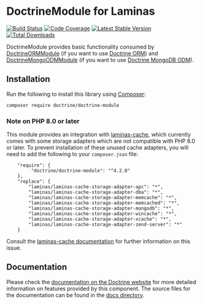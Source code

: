 # DoctrineModule for Laminas

[![Build Status](https://github.com/doctrine/DoctrineModule/actions/workflows/continuous-integration.yml/badge.svg)](https://github.com/doctrine/DoctrineModule/actions/workflows/continuous-integration.yml?query=branch%3A4.2.x)
[![Code Coverage](https://codecov.io/gh/doctrine/DoctrineModule/branch/4.2.x/graphs/badge.svg)](https://codecov.io/gh/doctrine/DoctrineModule/branch/4.2.x)
[![Latest Stable Version](https://poser.pugx.org/doctrine/doctrine-module/v/stable.png)](https://packagist.org/packages/doctrine/doctrine-module)
[![Total Downloads](https://poser.pugx.org/doctrine/doctrine-module/downloads.png)](https://packagist.org/packages/doctrine/doctrine-module)

DoctrineModule provides basic functionality consumed by
[DoctrineORMModule](http://www.github.com/doctrine/DoctrineORMModule)
(if you want to use [Doctrine ORM](https://github.com/doctrine/orm))
and [DoctrineMongoODMModule](https://github.com/doctrine/DoctrineMongoODMModule)
(if you want to use [Doctrine MongoDB ODM](https://github.com/doctrine/mongodb-odm)).

## Installation

Run the following to install this library using [Composer](https://getcomposer.org/):

```bash
composer require doctrine/doctrine-module
```

### Note on PHP 8.0 or later

This module provides an integration with [laminas-cache](https://docs.laminas.dev/laminas-cache/), which currently comes
with some storage adapters which are not compatible with PHP 8.0 or later. To prevent installation of these unused cache
adapters, you will need to add the following to your `composer.json` file:

```
    "require": {
         "doctrine/doctrine-module": "^4.2.0"
    },
    "replace": {
        "laminas/laminas-cache-storage-adapter-apc": "*",
        "laminas/laminas-cache-storage-adapter-dba": "*",
        "laminas/laminas-cache-storage-adapter-memcache": "*",
        "laminas/laminas-cache-storage-adapter-memcached": "*",
        "laminas/laminas-cache-storage-adapter-mongodb": "*",
        "laminas/laminas-cache-storage-adapter-wincache": "*",
        "laminas/laminas-cache-storage-adapter-xcache": "*",
        "laminas/laminas-cache-storage-adapter-zend-server": "*"
    }
```

Consult the [laminas-cache documentation](https://docs.laminas.dev/laminas-cache/installation/#avoid-unused-cache-adapters-are-being-installed)
for further information on this issue.

## Documentation

Please check the [documentation on the Doctrine website](https://www.doctrine-project.org/projects/doctrine-module.html)
for more detailed information on features provided by this component. The source files for the documentation can be
found in the [docs directory](./docs/en).
